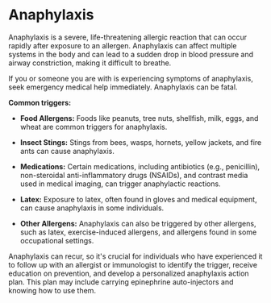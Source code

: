 # Anaphylaxis

Anaphylaxis is a severe, life-threatening allergic reaction that can occur rapidly after exposure to an allergen. Anaphylaxis can affect multiple systems in the body and can lead to a sudden drop in blood pressure and airway constriction, making it difficult to breathe.

If you or someone you are with is experiencing symptoms of anaphylaxis, seek emergency medical help immediately. Anaphylaxis can be fatal.

**Common triggers:**

* **Food Allergens:** Foods like peanuts, tree nuts, shellfish, milk, eggs, and wheat are common triggers for anaphylaxis.

* **Insect Stings:** Stings from bees, wasps, hornets, yellow jackets, and fire ants can cause anaphylaxis.

* **Medications:** Certain medications, including antibiotics (e.g., penicillin), non-steroidal anti-inflammatory drugs (NSAIDs), and contrast media used in medical imaging, can trigger anaphylactic reactions.

* **Latex:** Exposure to latex, often found in gloves and medical equipment, can cause anaphylaxis in some individuals.

* **Other Allergens:** Anaphylaxis can also be triggered by other allergens, such as latex, exercise-induced allergens, and allergens found in some occupational settings.

Anaphylaxis can recur, so it's crucial for individuals who have experienced it to follow up with an allergist or immunologist to identify the trigger, receive education on prevention, and develop a personalized anaphylaxis action plan. This plan may include carrying epinephrine auto-injectors and knowing how to use them.
